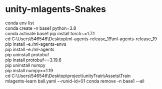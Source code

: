 # unity-mlagents-Snakes


conda env list  
conda create -n  base1 python=3.8  
conda activate base1
pip install torch~=1.7.1  
cd C:\Users\546546\Desktop\ml-agents-release_19\ml-agents-release_19  
pip install -e./ml-agents-envs  
pip install -e./ml-agents  
pip uninstall protobuf  
pip install protobuf==3.19.6  
pip uninstall numpy  
pip install numpy==1.19  
cd C:\Users\546546\Desktop\project\unityTrain\Assets\Train  
mlagents-learn ball.yaml --runid-id=01
conda remove -n base1 --all

